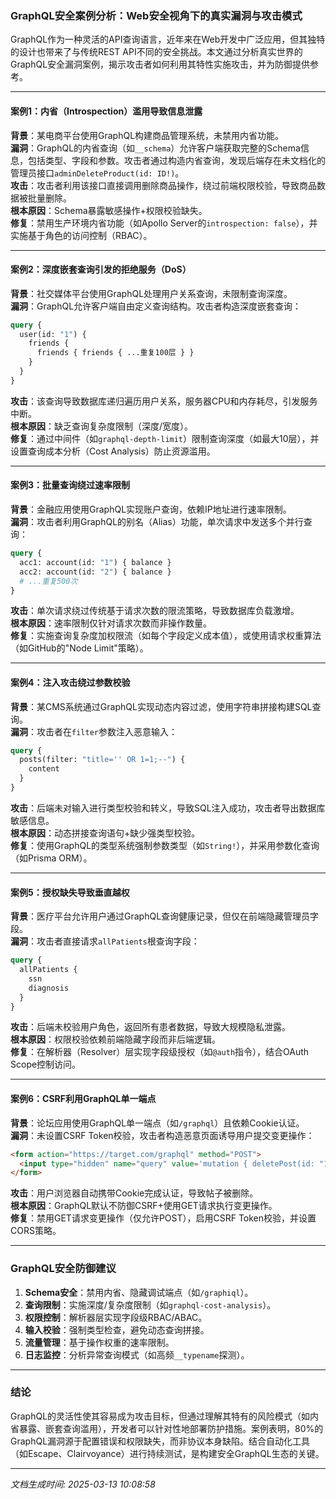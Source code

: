 

### GraphQL安全案例分析：Web安全视角下的真实漏洞与攻击模式

GraphQL作为一种灵活的API查询语言，近年来在Web开发中广泛应用，但其独特的设计也带来了与传统REST API不同的安全挑战。本文通过分析真实世界的GraphQL安全漏洞案例，揭示攻击者如何利用其特性实施攻击，并为防御提供参考。

---

#### 案例1：内省（Introspection）滥用导致信息泄露
**背景**：某电商平台使用GraphQL构建商品管理系统，未禁用内省功能。  
**漏洞**：GraphQL的内省查询（如`__schema`）允许客户端获取完整的Schema信息，包括类型、字段和参数。攻击者通过构造内省查询，发现后端存在未文档化的管理员接口`adminDeleteProduct(id: ID!)`。  
**攻击**：攻击者利用该接口直接调用删除商品操作，绕过前端权限校验，导致商品数据被批量删除。  
**根本原因**：Schema暴露敏感操作+权限校验缺失。  
**修复**：禁用生产环境内省功能（如Apollo Server的`introspection: false`），并实施基于角色的访问控制（RBAC）。

---

#### 案例2：深度嵌套查询引发的拒绝服务（DoS）
**背景**：社交媒体平台使用GraphQL处理用户关系查询，未限制查询深度。  
**漏洞**：GraphQL允许客户端自由定义查询结构。攻击者构造深度嵌套查询：  
```graphql
query {
  user(id: "1") {
    friends {
      friends { friends { ...重复100层 } }
    }
  }
}
```  
**攻击**：该查询导致数据库递归遍历用户关系，服务器CPU和内存耗尽，引发服务中断。  
**根本原因**：缺乏查询复杂度限制（深度/宽度）。  
**修复**：通过中间件（如`graphql-depth-limit`）限制查询深度（如最大10层），并设置查询成本分析（Cost Analysis）防止资源滥用。

---

#### 案例3：批量查询绕过速率限制
**背景**：金融应用使用GraphQL实现账户查询，依赖IP地址进行速率限制。  
**漏洞**：攻击者利用GraphQL的别名（Alias）功能，单次请求中发送多个并行查询：  
```graphql
query {
  acc1: account(id: "1") { balance }
  acc2: account(id: "2") { balance }
  # ...重复500次
}
```  
**攻击**：单次请求绕过传统基于请求次数的限流策略，导致数据库负载激增。  
**根本原因**：速率限制仅针对请求次数而非操作数量。  
**修复**：实施查询复杂度加权限流（如每个字段定义成本值），或使用请求权重算法（如GitHub的"Node Limit"策略）。

---

#### 案例4：注入攻击绕过参数校验
**背景**：某CMS系统通过GraphQL实现动态内容过滤，使用字符串拼接构建SQL查询。  
**漏洞**：攻击者在`filter`参数注入恶意输入：  
```graphql
query {
  posts(filter: "title='' OR 1=1;--") { 
    content 
  }
}
```  
**攻击**：后端未对输入进行类型校验和转义，导致SQL注入成功，攻击者导出数据库敏感信息。  
**根本原因**：动态拼接查询语句+缺少强类型校验。  
**修复**：使用GraphQL的类型系统强制参数类型（如`String!`），并采用参数化查询（如Prisma ORM）。

---

#### 案例5：授权缺失导致垂直越权
**背景**：医疗平台允许用户通过GraphQL查询健康记录，但仅在前端隐藏管理员字段。  
**漏洞**：攻击者直接请求`allPatients`根查询字段：  
```graphql
query {
  allPatients {
    ssn 
    diagnosis
  }
}
```  
**攻击**：后端未校验用户角色，返回所有患者数据，导致大规模隐私泄露。  
**根本原因**：权限校验依赖前端隐藏字段而非后端逻辑。  
**修复**：在解析器（Resolver）层实现字段级授权（如`@auth`指令），结合OAuth Scope控制访问。

---

#### 案例6：CSRF利用GraphQL单一端点
**背景**：论坛应用使用GraphQL单一端点（如`/graphql`）且依赖Cookie认证。  
**漏洞**：未设置CSRF Token校验，攻击者构造恶意页面诱导用户提交变更操作：  
```html
<form action="https://target.com/graphql" method="POST">
  <input type="hidden" name="query" value='mutation { deletePost(id: "123") }' />
</form>
```  
**攻击**：用户浏览器自动携带Cookie完成认证，导致帖子被删除。  
**根本原因**：GraphQL默认不防御CSRF+使用GET请求执行变更操作。  
**修复**：禁用GET请求变更操作（仅允许POST），启用CSRF Token校验，并设置CORS策略。

---

### GraphQL安全防御建议
1. **Schema安全**：禁用内省、隐藏调试端点（如`/graphiql`）。  
2. **查询限制**：实施深度/复杂度限制（如`graphql-cost-analysis`）。  
3. **权限控制**：解析器层实现字段级RBAC/ABAC。  
4. **输入校验**：强制类型检查，避免动态查询拼接。  
5. **流量管理**：基于操作权重的速率限制。  
6. **日志监控**：分析异常查询模式（如高频`__typename`探测）。  

---

### 结论
GraphQL的灵活性使其容易成为攻击目标，但通过理解其特有的风险模式（如内省暴露、嵌套查询滥用），开发者可以针对性地部署防护措施。案例表明，80%的GraphQL漏洞源于配置错误和权限缺失，而非协议本身缺陷。结合自动化工具（如Escape、Clairvoyance）进行持续测试，是构建安全GraphQL生态的关键。

---

*文档生成时间: 2025-03-13 10:08:58*













